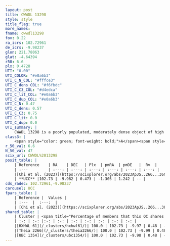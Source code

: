 ```yaml
---
layout: post
title: CWWDL 13298
style: style
title_flag: true
more_names: 
fname: cwwdl13298
fov: 0.22
ra_icrs: 102.72961
de_icrs: -9.98237
glon: 221.78063
glat: -4.64394
r50: 6.6
plx: 0.4728
UTI: "0.00"
UTI_COLOR: "#e0a6b3"
UTI_C_N_COL: "#fffce3"
UTI_C_dens_COL: "#f6fbdc"
UTI_C_C3_COL: "#d4edca"
UTI_C_lit_COL: "#e0a6b3"
UTI_C_dup_COL: "#e0a6b3"
UTI_C_N: 0.47
UTI_C_dens: 0.57
UTI_C_C3: 0.75
UTI_C_lit: 0.0
UTI_C_dup: 0.0
UTI_summary: |
    CWWDL 13298 is a poorly populated, moderately dense object of high C3 quality. It was recently reported in the literature.<br><br><span style="color: #99180f; font-weight: bold;">Warning: </span>This is very likely a duplicate object, which shares a large percentage of members with at least one previously reported entry.
class3: |
    <span style="color: green; font-weight: bold;">A</span><span style="color: #FFC300; font-weight: bold;">B</span>
r_50_val: 6.6
N_50_val: 47
scix_url: CWWDL%2013298
posit_table: |
    | Reference    | RA    | DEC   | Plx  | pmRA  | pmDE   |  Rv  |
    | :---         | :---: | :---: | :---: | :---: | :---: | :---: |
    |[Chi et al. (2023)](https://scixplorer.org/abs/2023ApJS..266...36C) | 102.736 | -9.954 | 0.482 | -1.326 | 1.24 | -- |
    | **UCC** |102.73 | -9.982 | 0.473 | -1.305 | 1.242 | -- | 
cds_radec: 102.72961,-9.98237
carousel: UCC
fpars_table: |
    | Reference |  Values |
    | :---  |  :---:  |
    | [Chi et al. (2023)](https://scixplorer.org/abs/2023ApJS..266...36C) | `logAge=7.25, Z=0.27` |
shared_table: |
    | Cluster | <span title="Percentage of members that this OC shares with the ones listed">%</span>   | RA   | DEC   | Plx   | pmRA  | pmDE  | Rv | UTI |
    | :-: | :-: |:-: | :-: | :-: | :-: | :-: | :-: | :-: |
    |[HXHWL 61](/_clusters/hxhwl61/)| 100.0 | 102.73 | -9.97 | 0.48 | -1.29 | 1.24 | -- |0.5 |
    |[Theia 2266](/_clusters/theia2266/)| 100.0 | 102.73 | -9.99 | 0.48 | -1.3 | 1.24 | -- |0.01 |
    |[UBC 1354](/_clusters/ubc1354/)| 100.0 | 102.73 | -9.98 | 0.48 | -1.3 | 1.24 | -- |0.0 |
---
```

